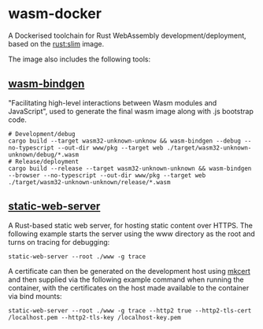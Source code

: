 # wasm-docker
A Dockerised toolchain for Rust WebAssembly development/deployment, based on the [rust:slim](https://hub.docker.com/_/rust) image.

The image also includes the following tools:

## [wasm-bindgen](https://github.com/rustwasm/wasm-bindgen)
"Facilitating high-level interactions between Wasm modules and JavaScript", used to generate the final wasm image along with .js bootstrap code.

    # Development/debug
    cargo build --target wasm32-unknown-unknow && wasm-bindgen --debug --no-typescript --out-dir www/pkg --target web ./target/wasm32-unknown-unknown/debug/*.wasm
    # Release/deployment
    cargo build --release --target wasm32-unknown-unknown && wasm-bindgen --browser --no-typescript --out-dir www/pkg --target web ./target/wasm32-unknown-unknown/release/*.wasm

## [static-web-server](https://github.com/joseluisq/static-web-server)
A Rust-based static web server, for hosting static content over HTTPS. The following example starts the server using the www directory as the root and turns on tracing for debugging: 

    static-web-server --root ./www -g trace

A certificate can then be generated on the development host using [mkcert](https://github.com/FiloSottile/mkcert) and then supplied via the following example command when running the container, with the certificates on the host made available to the container via bind mounts:

    static-web-server --root ./www -g trace --http2 true --http2-tls-cert /localhost.pem --http2-tls-key /localhost-key.pem
